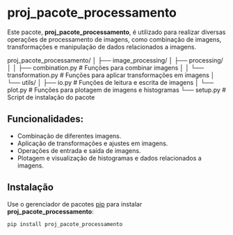 # proj_pacote_processamento

Este pacote, **proj_pacote_processamento**, é utilizado para realizar diversas operações de processamento de imagens, como combinação de imagens, transformações e manipulação de dados relacionados a imagens.

proj_pacote_processamento/
│
├── image_processing/
│   ├── processing/
│   │   ├── combination.py      # Funções para combinar imagens
│   │   └── transformation.py   # Funções para aplicar transformações em imagens
│   └── utils/
│       ├── io.py               # Funções de leitura e escrita de imagens
│       └── plot.py             # Funções para plotagem de imagens e histogramas
└── setup.py                    # Script de instalação do pacote


## Funcionalidades:
- Combinação de diferentes imagens.
- Aplicação de transformações e ajustes em imagens.
- Operações de entrada e saída de imagens.
- Plotagem e visualização de histogramas e dados relacionados a imagens.

## Instalação

Use o gerenciador de pacotes [pip](https://pip.pypa.io/en/stable/) para instalar **proj_pacote_processamento**:

```bash
pip install proj_pacote_processamento
